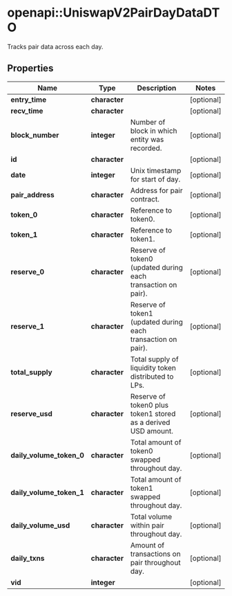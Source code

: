# openapi::UniswapV2PairDayDataDTO

Tracks pair data across each day.

## Properties
Name | Type | Description | Notes
------------ | ------------- | ------------- | -------------
**entry_time** | **character** |  | [optional] 
**recv_time** | **character** |  | [optional] 
**block_number** | **integer** | Number of block in which entity was recorded. | [optional] 
**id** | **character** |  | [optional] 
**date** | **integer** | Unix timestamp for start of day. | [optional] 
**pair_address** | **character** | Address for pair contract. | [optional] 
**token_0** | **character** | Reference to token0. | [optional] 
**token_1** | **character** | Reference to token1. | [optional] 
**reserve_0** | **character** | Reserve of token0 (updated during each transaction on pair). | [optional] 
**reserve_1** | **character** | Reserve of token1 (updated during each transaction on pair). | [optional] 
**total_supply** | **character** | Total supply of liquidity token distributed to LPs. | [optional] 
**reserve_usd** | **character** | Reserve of token0 plus token1 stored as a derived USD amount. | [optional] 
**daily_volume_token_0** | **character** | Total amount of token0 swapped throughout day. | [optional] 
**daily_volume_token_1** | **character** | Total amount of token1 swapped throughout day. | [optional] 
**daily_volume_usd** | **character** | Total volume within pair throughout day. | [optional] 
**daily_txns** | **character** | Amount of transactions on pair throughout day. | [optional] 
**vid** | **integer** |  | [optional] 


